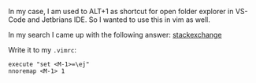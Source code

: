 In my case, I am used to ALT+1 as shortcut for open folder explorer in VS-Code and Jetbrians IDE.
So I wanted to use this in vim as well.

In my search I came up with the following answer:
[stackexchange](https://vi.stackexchange.com/questions/2350/how-to-map-alt-key)

Write it to my `.vimrc`:
```.vimrc
execute "set <M-1>=\ej"
nnoremap <M-1> 1
```
